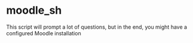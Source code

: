 # moodle_sh

This script will prompt a lot of questions, but in the end, you might have a configured Moodle installation
